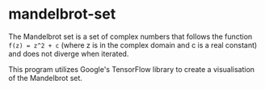 # mandelbrot-set
The Mandelbrot set is a set of complex numbers that follows the function ```f(z) = z^2 + c``` (where z is in the complex domain and c is a real constant) and does not diverge when iterated. 

This program utilizes Google's TensorFlow library to create a visualisation of the Mandelbrot set.

